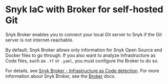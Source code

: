 # Snyk IaC with Broker for self-hosted Git

Snyk Broker enables you to connect your local Git server to Snyk if the Git server is not internet-reachable.

By default, Snyk Broker allows only information for Snyk Open Source and Docker files to go through. If you also want to analyze Infrastructure as Code files, such as `.tf` or `.yaml`, you must configure the Broker to do so.

For details, see [Snyk Broker - Infrastructure as Code detection](../../../implementation-and-setup/enterprise-setup/snyk-broker/classic-broker/snyk-broker-infrastructure-as-code-detection.md). For more information about Snyk Broker, see the [Broker](../../../implementation-and-setup/enterprise-setup/snyk-broker/) docs.
